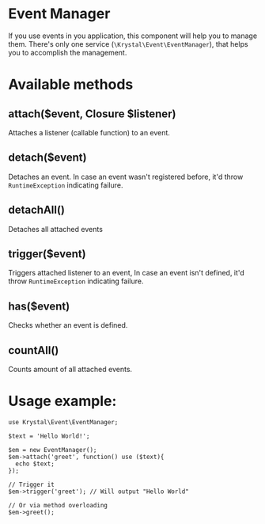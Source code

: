 Event Manager
=============

If you use events in you application, this component will help you to manage them. There's only one service (`\Krystal\Event\EventManager`), that helps you to accomplish the management.

# Available methods

## attach(\$event, Closure \$listener)

Attaches a listener (callable function) to an event.

## detach(\$event)

Detaches an event. In case an event wasn't registered before, it'd throw `RuntimeException` indicating failure.

## detachAll()

Detaches all attached events

## trigger($event)

Triggers attached listener to an event, In case an event isn't defined, it'd throw `RuntimeException` indicating failure.

## has($event)

Checks whether an event is defined.

## countAll()

Counts amount of all attached events.

# Usage example:

    use Krystal\Event\EventManager;
    
    $text = 'Hello World!';
    
    $em = new EventManager();
    $em->attach('greet', function() use ($text){
      echo $text;
    });
    
    // Trigger it
    $em->trigger('greet'); // Will output "Hello World"
    
    // Or via method overloading
    $em->greet();